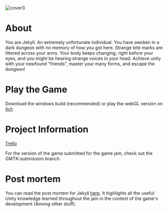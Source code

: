 ![cover3](https://user-images.githubusercontent.com/10676622/121823661-56385a00-cc6c-11eb-9f50-a9ef10a2df42.PNG)
# About
You are Jekyll. An extremely unfortunate individual. You have awoken in a dark dungeon with no memory of how you got here. Strange bite marks are littered across your arms.  Your body keeps changing, right before your eyes, and you might be hearing strange voices in your head.
Achieve unity with your newfound "friends",  master your many forms, and escape the dungeon!

# Play the Game
Download the windows build (recommended) or play the webGL version on [itch](https://ryancross.itch.io/jekyll)

# Project Information
[Trello](https://trello.com/b/q2ckK857/gmtk-game-jam-2021)

For the version of the game submitted for the game jam, check out the GMTK-submission branch.

# Post mortem
You can read the post mortem for Jekyll [here](https://github.com/RyanCross/2021-GMTK-game-jam/blob/main/postmortem.md). It highlights all the useful Unity knowledge learned throughout the jam in the context of the game's development (Among other stuff).
